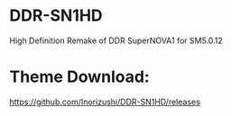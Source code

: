 # DDR-SN1HD
High Definition Remake of DDR SuperNOVA1 for SM5.0.12
# Theme Download:
https://github.com/Inorizushi/DDR-SN1HD/releases
